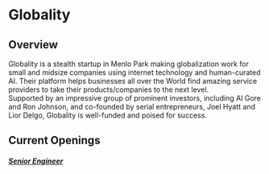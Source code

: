 # Globality

## Overview
Globality  is a stealth startup in Menlo Park making globalization work for small and midsize companies using internet technology and human-curated AI.  Their platform helps businesses all over the World find amazing service providers to take their products/companies to the next level.   
Supported by an impressive group of prominent investors, including Al Gore and Ron Johnson, and co-founded by serial entrepreneurs, Joel Hyatt and Lior Delgo, Globality is well-funded and poised for success.

## Current Openings
##### [Senior Engineer](https://github.com/the31337/jobs/blob/master/globality/senior-engineer.md)
